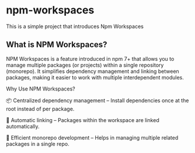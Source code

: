 # npm-workspaces

This is a simple project that introduces Npm Workspaces

## What is NPM Workspaces?

NPM Workspaces is a feature introduced in npm 7+ that allows you to manage multiple packages (or projects) within a single repository (monorepo). It simplifies dependency management and linking between packages, making it easier to work with multiple interdependent modules.

Why Use NPM Workspaces?

📦 Centralized dependency management – Install dependencies once at the root instead of per package.

🔗 Automatic linking – Packages within the workspace are linked automatically.

🚀 Efficient monorepo development – Helps in managing multiple related packages in a single repo.
